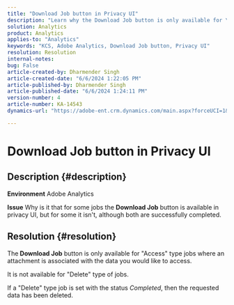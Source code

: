 ```yaml
---
title: "Download Job button in Privacy UI"
description: "Learn why the Download Job button is only available for \"Access\" type jobs where an attachment is associated with the some data you would like to access."
solution: Analytics
product: Analytics
applies-to: "Analytics"
keywords: "KCS, Adobe Analytics, Download Job button, Privacy UI"
resolution: Resolution
internal-notes: 
bug: False
article-created-by: Dharmender Singh
article-created-date: "6/6/2024 1:22:05 PM"
article-published-by: Dharmender Singh
article-published-date: "6/6/2024 1:24:11 PM"
version-number: 4
article-number: KA-14543
dynamics-url: "https://adobe-ent.crm.dynamics.com/main.aspx?forceUCI=1&pagetype=entityrecord&etn=knowledgearticle&id=544c90bf-0724-ef11-840a-6045bd08369f"

---
```

# Download Job button in Privacy UI

## Description {#description}


<b>Environment</b>
Adobe Analytics

<b>Issue</b>
Why is it that for some jobs the <b>Download Job</b> button is available in privacy UI, but for some it isn't, although both are successfully completed.


## Resolution {#resolution}


The<b> Download Job</b> button is only available for "Access" type jobs where an attachment is associated with the data you would like to access.

It is not available for "Delete" type of jobs.

If a "Delete" type job is set with the status *Completed*, then the requested data has been deleted.
